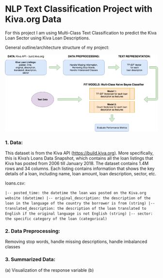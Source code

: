# NLP Text Classification Project with Kiva.org Data

For this project I am using Multi-Class Text Classification to predict the Kiva Loan Sector using Kiva Loan Descriptions.

General outline/architecture structure of my project:

![project outline](https://github.com/t2liu/nlp_textclassification_kiva/blob/master/architecture_diagram.png)

### 1. Data:
This dataset is from the Kiva API (https://build.kiva.org). More specifically, this is Kiva’s Loans Data Snapshot, which contains all the loan listings that Kiva has posted from 2006 till January 2018. The dataset contains 1.4M rows and 34 columns. Each listing contains information that shows the key details of a loan, including name, loan amount, loan description, sector, etc.


loans.csv:

`|-- posted_time: the datetime the loan was posted on the Kiva.org website (datetime)
|-- original_description: the description of the loan in the language of the country the
borrower is from (string)
|-- translated_description: the description of the loan translated to English if the
original language is not English (string)
|-- sector: the specific category of the loan (categorical)`

### 2. Data Preprocessing:
Removing stop words, handle missing descriptions, handle imbalanced classes

### 3. Summarized Data:
(a) Visualization of the response variable
(b)

